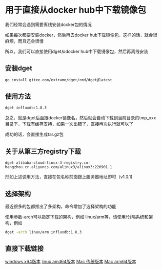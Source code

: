 # 用于直接从docker hub中下载镜像包

我们经常会遇到需要离线安装docker包的情况

如果每次都要安装docker，然后再去docker hub下载镜像包，这样的话，就会很麻烦，而且还会很慢

所以，我们可以直接使用dget从docker hub中下载镜像包，然后再离线安装

## 安装dget

```bash
go install gitee.com/extrame/dget/cmd/dget@latest
```

## 使用方法

```bash
dget influxdb:1.8.3
```

总之，就是dget后面跟docker镜像名，然后就会自动下载到当前目录的tmp_xxx目录下，下载有缓存支持，如果一次出错了，直接再次执行就可以了

成功的话，会直接生成tar.gz包

## 关于从第三方registry下载

```
dget alibaba-cloud-linux-3-registry.cn-hangzhou.cr.aliyuncs.com/alinux3/alinux3:220901.1
```

形如上述调用方法，直接在包名称前面跟上服务器地址即可（v1.0.1)

## 选择架构

最近很多的包都推出了多架构，命令增加了选择架构的功能

使用参数-arch可以指定下载的架构，例如 linux/arm等，请使用/分隔系统和架构，例如

```bash
dget -arch linux/arm influxdb:1.8.3
```

## 直接下载链接

[windows x64版本](https://dget.oss-cn-beijing.aliyuncs.com/dget_windows_amd64_v1_0_1.zip)
[linux amd64版本](https://dget.oss-cn-beijing.aliyuncs.com/dget_linux_amd64_v_1_0_1.zip)
[Mac 传统版本](https://dget.oss-cn-beijing.aliyuncs.com/dget_darwin_amd64_v1_0_1.zip)
[Mac arm64版本](https://dget.oss-cn-beijing.aliyuncs.com/dget_darwin_arm64_v1_0_1.zip)
